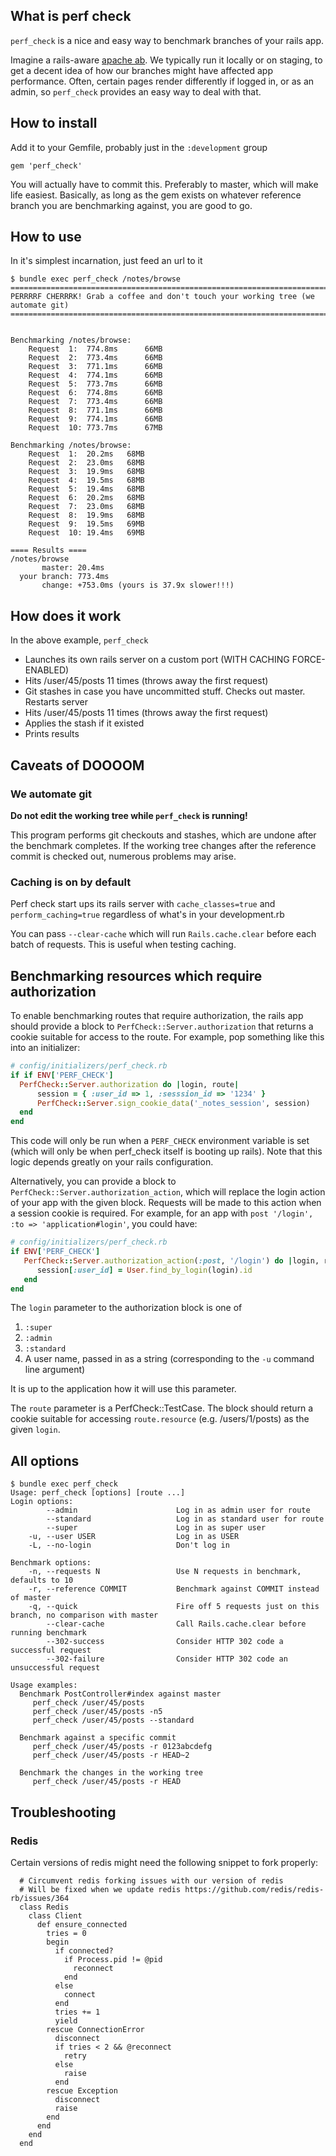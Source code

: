 ## What is perf check

`perf_check` is a nice and easy way to benchmark branches of your rails app.

Imagine a rails-aware [apache ab](http://httpd.apache.org/docs/2.2/programs/ab.html). We typically run it locally or on staging, to get a decent idea of how our branches might have affected app performance. Often, certain pages render differently if logged in, or as an admin, so `perf_check` provides an easy way to deal with that.

## How to install

Add it to your Gemfile, probably just in the `:development` group

```
gem 'perf_check'
```

You will actually have to commit this. Preferably to master, which will make life easiest. Basically, as long as the gem exists on whatever reference branch you are benchmarking against, you are good to go.

## How to use

In it's simplest incarnation, just feed an url to it

```
$ bundle exec perf_check /notes/browse 
=============================================================================
PERRRRF CHERRRK! Grab a coffee and don't touch your working tree (we automate git)
=============================================================================


Benchmarking /notes/browse:
	Request  1:  774.8ms	  66MB
	Request  2:  773.4ms	  66MB
	Request  3:  771.1ms	  66MB
	Request  4:  774.1ms	  66MB
	Request  5:  773.7ms	  66MB
	Request  6:  774.8ms	  66MB
	Request  7:  773.4ms	  66MB
	Request  8:  771.1ms	  66MB
	Request  9:  774.1ms	  66MB
	Request  10: 773.7ms	  67MB

Benchmarking /notes/browse:
	Request  1:  20.2ms	  68MB
	Request  2:  23.0ms	  68MB
	Request  3:  19.9ms	  68MB
	Request  4:  19.5ms	  68MB
	Request  5:  19.4ms	  68MB
	Request  6:  20.2ms	  68MB
	Request  7:  23.0ms	  68MB
	Request  8:  19.9ms	  68MB
	Request  9:  19.5ms	  69MB
	Request  10: 19.4ms	  69MB

==== Results ====
/notes/browse
       master: 20.4ms
  your branch: 773.4ms
       change: +753.0ms (yours is 37.9x slower!!!)
```

## How does it work

In the above example, `perf_check`

* Launches its own rails server on a custom port (WITH CACHING FORCE-ENABLED)
* Hits /user/45/posts 11 times (throws away the first request)
* Git stashes in case you have uncommitted stuff. Checks out master. Restarts server
* Hits /user/45/posts 11 times (throws away the first request)
* Applies the stash if it existed
* Prints results

## Caveats of DOOOOM

### We automate git

**Do not edit the working tree while `perf_check` is running!** 

This program performs git checkouts and stashes, which are undone after the benchmark completes. If the working tree changes after the reference commit is checked out, numerous problems may arise. 

### Caching is on by default

Perf check start ups its rails server with `cache_classes=true` and `perform_caching=true` regardless of what's in your development.rb

You can pass `--clear-cache` which will run `Rails.cache.clear` before each batch of requests. This is useful when testing caching.

## Benchmarking resources which require authorization

To enable benchmarking routes that require authorization, the rails app should provide a block to `PerfCheck::Server.authorization` that returns a cookie suitable for access to the route. For example, pop something like this into an initializer:

```Ruby
# config/initializers/perf_check.rb
if if ENV['PERF_CHECK']
  PerfCheck::Server.authorization do |login, route|
      session = { :user_id => 1, :sesssion_id => '1234' }
      PerfCheck::Server.sign_cookie_data('_notes_session', session)
  end
end
```

This code will only be run when a `PERF_CHECK` environment variable is set (which will only be when perf_check itself is booting up rails). Note that this logic depends greatly on your rails configuration. 

Alternatively, you can provide a block to `PerfCheck::Server.authorization_action`, which will replace the login action of your app with the given block. Requests will be made to this action when a session cookie is required. For example, for an app with `post '/login', :to => 'application#login'`, you could have:

```Ruby
# config/initializers/perf_check.rb
if ENV['PERF_CHECK']
   PerfCheck::Server.authorization_action(:post, '/login') do |login, route|
      session[:user_id] = User.find_by_login(login).id
   end
end
```

The `login` parameter to the authorization block is one of

  1. `:super`
  2. `:admin`
  3. `:standard`
  4. A user name, passed in as a string (corresponding to the `-u` command line argument)

It is up to the application how it will use this parameter.

The `route` parameter is a PerfCheck::TestCase. The block should return a cookie suitable for accessing `route.resource` (e.g. /users/1/posts) as the given `login`.

## All options
```
$ bundle exec perf_check
Usage: perf_check [options] [route ...]
Login options:
        --admin                      Log in as admin user for route
        --standard                   Log in as standard user for route
        --super                      Log in as super user
    -u, --user USER                  Log in as USER
    -L, --no-login                   Don't log in

Benchmark options:
    -n, --requests N                 Use N requests in benchmark, defaults to 10
    -r, --reference COMMIT           Benchmark against COMMIT instead of master
    -q, --quick                      Fire off 5 requests just on this branch, no comparison with master
        --clear-cache                Call Rails.cache.clear before running benchmark
        --302-success                Consider HTTP 302 code a successful request
        --302-failure                Consider HTTP 302 code an unsuccessful request

Usage examples:
  Benchmark PostController#index against master
     perf_check /user/45/posts
     perf_check /user/45/posts -n5
     perf_check /user/45/posts --standard

  Benchmark against a specific commit
     perf_check /user/45/posts -r 0123abcdefg
     perf_check /user/45/posts -r HEAD~2

  Benchmark the changes in the working tree
     perf_check /user/45/posts -r HEAD
```

## Troubleshooting

### Redis

Certain versions of redis might need the following snippet to fork properly:

```
  # Circumvent redis forking issues with our version of redis
  # Will be fixed when we update redis https://github.com/redis/redis-rb/issues/364
  class Redis
    class Client
      def ensure_connected
        tries = 0
        begin
          if connected?
            if Process.pid != @pid
              reconnect
            end
          else
            connect
          end
          tries += 1
          yield
        rescue ConnectionError
          disconnect
          if tries < 2 && @reconnect
            retry
          else
            raise
          end
        rescue Exception
          disconnect
          raise
        end
      end
    end
  end
  ```
